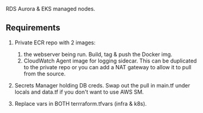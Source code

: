 RDS Aurora & EKS managed nodes.

## Requirements

1. Private ECR repo with 2 images:
   1. the webserver being run. Build, tag & push the Docker img.
   2. CloudWatch Agent image for logging sidecar. This can be duplicated to the private repo or you can add a NAT gateway to allow it to pull from the source.
  
2. Secrets Manager holding DB creds. Swap out the pull in main.tf under locals and data.tf if you don't want to use AWS SM.

3. Replace vars in BOTH terrraform.tfvars (infra & k8s).
